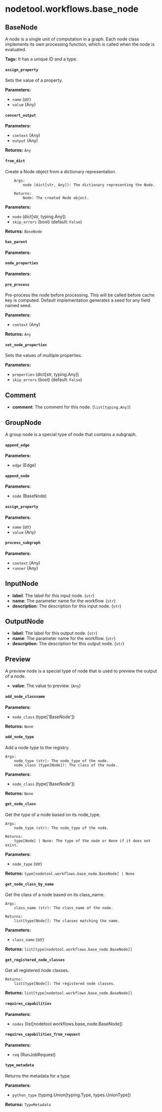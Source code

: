 # nodetool.workflows.base_node

## BaseNode

A node is a single unit of computation in a graph.
Each node class implements its own processing function,
which is called when the node is evaluated.

**Tags:** It has a unique ID and a type.


#### `assign_property`

Sets the value of a property.

**Parameters:**

- `name` (str)
- `value` (Any)

#### `convert_output`

**Parameters:**

- `context` (Any)
- `output` (Any)

**Returns:** `Any`

#### `from_dict`

Create a Node object from a dictionary representation.

        Args:
            node (dict[str, Any]): The dictionary representing the Node.

        Returns:
            Node: The created Node object.

**Parameters:**

- `node` (dict[str, typing.Any])
- `skip_errors` (bool) (default: `False`)

**Returns:** `BaseNode`

#### `has_parent`

**Parameters:**


#### `node_properties`

**Parameters:**


#### `pre_process`

Pre-process the node before processing.
        This will be called before cache key is computed.
        Default implementation generates a seed for any field named seed.

**Parameters:**

- `context` (Any)

**Returns:** `Any`

#### `set_node_properties`

Sets the values of multiple properties.

**Parameters:**

- `properties` (dict[str, typing.Any])
- `skip_errors` (bool) (default: `False`)

## Comment

- **comment**: The comment for this node. (`list[typing.Any]`)

## GroupNode

A group node is a special type of node that contains a subgraph.


#### `append_edge`

**Parameters:**

- `edge` (Edge)

#### `append_node`

**Parameters:**

- `node` (BaseNode)

#### `assign_property`

**Parameters:**

- `name` (str)
- `value` (Any)

#### `process_subgraph`

**Parameters:**

- `context` (Any)
- `runner` (Any)

## InputNode

- **label**: The label for this input node. (`str`)
- **name**: The parameter name for the workflow. (`str`)
- **description**: The description for this input node. (`str`)

## OutputNode

- **label**: The label for this output node. (`str`)
- **name**: The parameter name for the workflow. (`str`)
- **description**: The description for this output node. (`str`)

## Preview

A preview node is a special type of node that is used to preview the output of a node.

- **value**: The value to preview. (`Any`)

#### `add_node_classname`

**Parameters:**

- `node_class` (type['BaseNode'])

**Returns:** `None`

#### `add_node_type`

Add a node type to the registry.

    Args:
        node_type (str): The node_type of the node.
        node_class (type[Node]): The class of the node.

**Parameters:**

- `node_class` (type['BaseNode'])

**Returns:** `None`

#### `get_node_class`

Get the type of a node based on its node_type.

    Args:
        node_type (str): The node_type of the node.

    Returns:
        type[Node] | None: The type of the node or None if it does not exist.

**Parameters:**

- `node_type` (str)

**Returns:** `type[nodetool.workflows.base_node.BaseNode] | None`

#### `get_node_class_by_name`

Get the class of a node based on its class_name.

    Args:
        class_name (str): The class_name of the node.

    Returns:
        list[type[Node]]: The classes matching the name.

**Parameters:**

- `class_name` (str)

**Returns:** `list[type[nodetool.workflows.base_node.BaseNode]]`

#### `get_registered_node_classes`

Get all registered node classes.

    Returns:
        list[type[Node]]: The registered node classes.

**Returns:** `list[type[nodetool.workflows.base_node.BaseNode]]`

#### `requires_capabilities`

**Parameters:**

- `nodes` (list[nodetool.workflows.base_node.BaseNode])

#### `requires_capabilities_from_request`

**Parameters:**

- `req` (RunJobRequest)

#### `type_metadata`

Returns the metadata for a type.

**Parameters:**

- `python_type` (typing.Union[typing.Type, types.UnionType])

**Returns:** `TypeMetadata`

